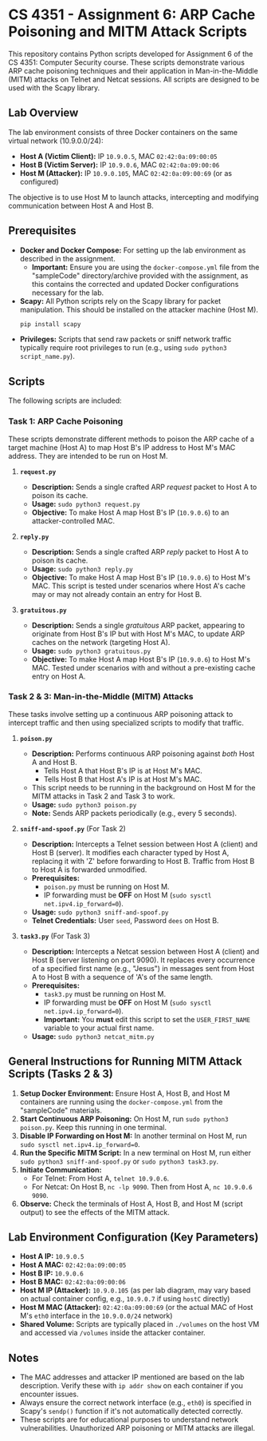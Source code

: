 # CS 4351 - Assignment 6: ARP Cache Poisoning and MITM Attack Scripts

This repository contains Python scripts developed for Assignment 6 of the CS 4351: Computer Security course. These scripts demonstrate various ARP cache poisoning techniques and their application in Man-in-the-Middle (MITM) attacks on Telnet and Netcat sessions. All scripts are designed to be used with the Scapy library.

## Lab Overview

The lab environment consists of three Docker containers on the same virtual network (10.9.0.0/24):
* **Host A (Victim Client):** IP `10.9.0.5`, MAC `02:42:0a:09:00:05`
* **Host B (Victim Server):** IP `10.9.0.6`, MAC `02:42:0a:09:00:06`
* **Host M (Attacker):** IP `10.9.0.105`, MAC `02:42:0a:09:00:69` (or as configured)

The objective is to use Host M to launch attacks, intercepting and modifying communication between Host A and Host B.

## Prerequisites

* **Docker and Docker Compose:** For setting up the lab environment as described in the assignment.
    * **Important:** Ensure you are using the `docker-compose.yml` file from the "sampleCode" directory/archive provided with the assignment, as this contains the corrected and updated Docker configurations necessary for the lab.
* **Scapy:** All Python scripts rely on the Scapy library for packet manipulation. This should be installed on the attacker machine (Host M).
    ```bash
    pip install scapy
    ```
* **Privileges:** Scripts that send raw packets or sniff network traffic typically require root privileges to run (e.g., using `sudo python3 script_name.py`).

## Scripts

The following scripts are included:

### Task 1: ARP Cache Poisoning

These scripts demonstrate different methods to poison the ARP cache of a target machine (Host A) to map Host B's IP address to Host M's MAC address. They are intended to be run on Host M.

1.  **`request.py`**
    * **Description:** Sends a single crafted ARP *request* packet to Host A to poison its cache.
    * **Usage:** `sudo python3 request.py`
    * **Objective:** To make Host A map Host B's IP (`10.9.0.6`) to an attacker-controlled MAC.

2.  **`reply.py`**
    * **Description:** Sends a single crafted ARP *reply* packet to Host A to poison its cache.
    * **Usage:** `sudo python3 reply.py`
    * **Objective:** To make Host A map Host B's IP (`10.9.0.6`) to Host M's MAC. This script is tested under scenarios where Host A's cache may or may not already contain an entry for Host B.

3.  **`gratuitous.py`**
    * **Description:** Sends a single *gratuitous* ARP packet, appearing to originate from Host B's IP but with Host M's MAC, to update ARP caches on the network (targeting Host A).
    * **Usage:** `sudo python3 gratuitous.py`
    * **Objective:** To make Host A map Host B's IP (`10.9.0.6`) to Host M's MAC. Tested under scenarios with and without a pre-existing cache entry on Host A.

### Task 2 & 3: Man-in-the-Middle (MITM) Attacks

These tasks involve setting up a continuous ARP poisoning attack to intercept traffic and then using specialized scripts to modify that traffic.

1.  **`poison.py`**
    * **Description:** Performs continuous ARP poisoning against *both* Host A and Host B.
        * Tells Host A that Host B's IP is at Host M's MAC.
        * Tells Host B that Host A's IP is at Host M's MAC.
    * This script needs to be running in the background on Host M for the MITM attacks in Task 2 and Task 3 to work.
    * **Usage:** `sudo python3 poison.py`
    * **Note:** Sends ARP packets periodically (e.g., every 5 seconds).

2.  **`sniff-and-spoof.py`** (For Task 2)
    * **Description:** Intercepts a Telnet session between Host A (client) and Host B (server). It modifies each character typed by Host A, replacing it with 'Z' before forwarding to Host B. Traffic from Host B to Host A is forwarded unmodified.
    * **Prerequisites:**
        * `poison.py` must be running on Host M.
        * IP forwarding must be **OFF** on Host M (`sudo sysctl net.ipv4.ip_forward=0`).
    * **Usage:** `sudo python3 sniff-and-spoof.py`
    * **Telnet Credentials:** User `seed`, Password `dees` on Host B.

3.  **`task3.py`** (For Task 3)
    * **Description:** Intercepts a Netcat session between Host A (client) and Host B (server listening on port 9090). It replaces every occurrence of a specified first name (e.g., "Jesus") in messages sent from Host A to Host B with a sequence of 'A's of the same length.
    * **Prerequisites:**
        * `task3.py` must be running on Host M.
        * IP forwarding must be **OFF** on Host M (`sudo sysctl net.ipv4.ip_forward=0`).
        * **Important:** You **must** edit this script to set the `USER_FIRST_NAME` variable to your actual first name.
    * **Usage:** `sudo python3 netcat_mitm.py`

## General Instructions for Running MITM Attack Scripts (Tasks 2 & 3)

1.  **Setup Docker Environment:** Ensure Host A, Host B, and Host M containers are running using the `docker-compose.yml` from the "sampleCode" materials.
2.  **Start Continuous ARP Poisoning:** On Host M, run `sudo python3 poison.py`. Keep this running in one terminal.
3.  **Disable IP Forwarding on Host M:** In another terminal on Host M, run `sudo sysctl net.ipv4.ip_forward=0`.
4.  **Run the Specific MITM Script:** In a new terminal on Host M, run either `sudo python3 sniff-and-spoof.py` or `sudo python3 task3.py`.
5.  **Initiate Communication:**
    * For Telnet: From Host A, `telnet 10.9.0.6`.
    * For Netcat: On Host B, `nc -lp 9090`. Then from Host A, `nc 10.9.0.6 9090`.
6.  **Observe:** Check the terminals of Host A, Host B, and Host M (script output) to see the effects of the MITM attack.

## Lab Environment Configuration (Key Parameters)

* **Host A IP:** `10.9.0.5`
* **Host A MAC:** `02:42:0a:09:00:05`
* **Host B IP:** `10.9.0.6`
* **Host B MAC:** `02:42:0a:09:00:06`
* **Host M IP (Attacker):** `10.9.0.105` (as per lab diagram, may vary based on actual container config, e.g., `10.9.0.7` if using `hostC` directly)
* **Host M MAC (Attacker):** `02:42:0a:09:00:69` (or the actual MAC of Host M's `eth0` interface in the `10.9.0.0/24` network)
* **Shared Volume:** Scripts are typically placed in `./volumes` on the host VM and accessed via `/volumes` inside the attacker container.

## Notes

* The MAC addresses and attacker IP mentioned are based on the lab description. Verify these with `ip addr show` on each container if you encounter issues.
* Always ensure the correct network interface (e.g., `eth0`) is specified in Scapy's `sendp()` function if it's not automatically detected correctly.
* These scripts are for educational purposes to understand network vulnerabilities. Unauthorized ARP poisoning or MITM attacks are illegal.
